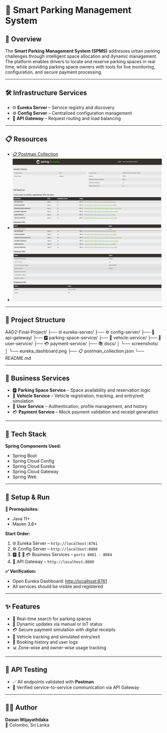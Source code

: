 # 🚗 Smart Parking Management System

## 🎯 Overview

The **Smart Parking Management System (SPMS)** addresses urban parking challenges through intelligent space allocation and dynamic management. The platform enables drivers to locate and reserve parking spaces in real time, while providing parking space owners with tools for live monitoring, configuration, and secure payment processing.

---

## 🛠️ Infrastructure Services

- 🌐 **Eureka Server** – Service registry and discovery  
- ⚙️ **Config Server** – Centralized configuration management  
- 🚪 **API Gateway** – Request routing and load balancing

---

## 📋 Resources

- [📋 Postman Collection](./postman_collection.json)  
- ![Eureka Dashboard](./docs/screenshots/eureka_dashboard1.png)
- ![Eureka Dashboard](./docs/screenshots/eureka_dashboard2.png)

---

## 📁 Project Structure

AAD2-Final-Project/
├── 🌐 eureka-server/
├── ⚙️ config-server/
├── 🚪 api-gateway/
├── 🅿️ parking-space-service/
├── 🚙 vehicle-service/
├── 👤 user-service/
├── 💳 payment-service/
├── 📚 docs/
│ └── screenshots/
│ └── eureka_dashboard.png
├── 📋 postman_collection.json
└── README.md

---

## 💼 Business Services

- 🅿️ **Parking Space Service** – Space availability and reservation logic  
- 🚙 **Vehicle Service** – Vehicle registration, tracking, and entry/exit simulation  
- 👤 **User Service** – Authentication, profile management, and history  
- 💳 **Payment Service** – Mock payment validation and receipt generation

---

## 🧰 Tech Stack

**Spring Components Used:**
- Spring Boot
- Spring Cloud Config
- Spring Cloud Eureka
- Spring Cloud Gateway
- Spring Web

---

## 🚀 Setup & Run

**🔧 Prerequisites:**
- Java 11+
- Maven 3.6+

**Start Order:**
1. 🌐 Eureka Server – `http://localhost:8761`
2. ⚙️ Config Server – `http://localhost:8888`
3. 🅿️ 🚙 👤 💳 Business Services – `ports 8081 - 8084`
4. 🚪 API Gateway – `http://localhost:8080`

**✅ Verification:**
- Open Eureka Dashboard: [http://localhost:8761](http://localhost:8761)
- All services should be visible and registered

---

## ✨ Features

- 🔎 Real-time search for parking spaces
- 📡 Dynamic updates via manual or IoT status
- 💳 Secure payment simulation with digital receipts
- 🚗 Vehicle tracking and simulated entry/exit
- 📜 Booking history and user logs
- 📊 Zone-wise and owner-wise usage tracking

---

## 🧪 API Testing

- ✅ All endpoints validated with **Postman**
- 🔁 Verified service-to-service communication via API Gateway

---

## 👨‍💻 Author

**Dasun Wijayathilaka**  
📍 Colombo, Sri Lanka  
